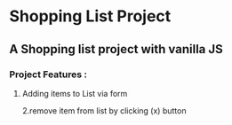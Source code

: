 # Shopping List Project

## A Shopping list project with vanilla JS

### Project Features :

1. Adding items to List via form

   2.remove item from list by clicking (x) button
